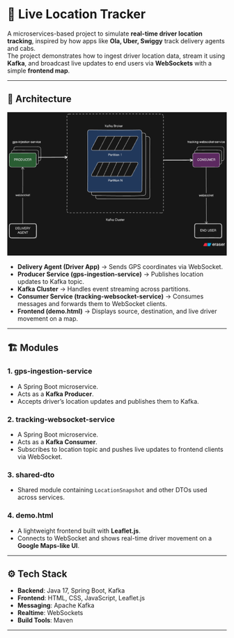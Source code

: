 # 🚖 Live Location Tracker

A microservices-based project to simulate **real-time driver location tracking**, inspired by how apps like **Ola, Uber, Swiggy** track delivery agents and cabs.  
The project demonstrates how to ingest driver location data, stream it using **Kafka**, and broadcast live updates to end users via **WebSockets** with a simple **frontend map**.

---

## 📌 Architecture

![High-level Design](./High-level-design.png)

- **Delivery Agent (Driver App)** → Sends GPS coordinates via WebSocket.  
- **Producer Service (gps-ingestion-service)** → Publishes location updates to Kafka topic.  
- **Kafka Cluster** → Handles event streaming across partitions.  
- **Consumer Service (tracking-websocket-service)** → Consumes messages and forwards them to WebSocket clients.  
- **Frontend (demo.html)** → Displays source, destination, and live driver movement on a map.

---

## 🏗️ Modules

### 1. gps-ingestion-service
- A Spring Boot microservice.  
- Acts as a **Kafka Producer**.  
- Accepts driver’s location updates and publishes them to Kafka.  

### 2. tracking-websocket-service
- A Spring Boot microservice.  
- Acts as a **Kafka Consumer**.  
- Subscribes to location topic and pushes live updates to frontend clients via WebSocket.  

### 3. shared-dto
- Shared module containing `LocationSnapshot` and other DTOs used across services.  

### 4. demo.html
- A lightweight frontend built with **Leaflet.js**.  
- Connects to WebSocket and shows real-time driver movement on a **Google Maps-like UI**.  

---

## ⚙️ Tech Stack

- **Backend**: Java 17, Spring Boot, Kafka  
- **Frontend**: HTML, CSS, JavaScript, Leaflet.js  
- **Messaging**: Apache Kafka  
- **Realtime**: WebSockets  
- **Build Tools**: Maven  

---

